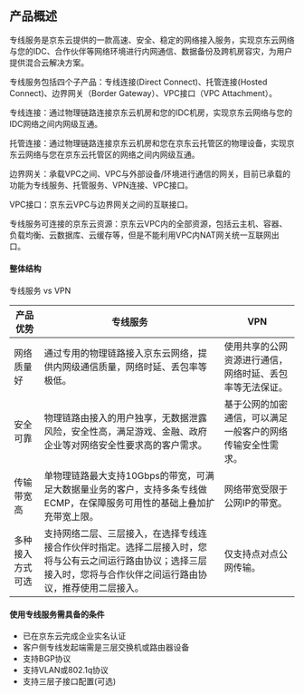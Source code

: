 ## **产品概述**

专线服务是京东云提供的一款高速、安全、稳定的网络接入服务，实现京东云网络与您的IDC、合作伙伴等网络环境进行内网通信、数据备份及跨机房容灾，为用户提供混合云解决方案。



专线服务包括四个子产品：专线连接(Direct Connect)、托管连接(Hosted Connect)、边界网关（Border Gateway）、VPC接口（VPC Attachment）。



  专线连接：通过物理链路连接京东云机房和您的IDC机房，实现京东云网络与您的IDC网络之间内网级互通。

  托管连接：通过物理链路连接京东云机房和您在京东云托管区的物理设备，实现京东云网络与您在京东云托管区的网络之间内网级互通。

  边界网关：承载VPC之间、VPC与外部设备/环境进行通信的网关，目前已承载的功能为专线服务、托管服务、VPN连接、VPC接口。

  VPC接口：京东云VPC与边界网关之间的互联接口。

专线服务可连接的京东云资源：京东云VPC内的全部资源，包括云主机、容器、负载均衡、云数据库、云缓存等，但是不能利用VPC内NAT网关统一互联网出口。



#### **整体结构**

专线服务 vs VPN

| **产品优势**     | **专线服务**                                                 | **VPN**                                                    |
| ---------------- | ------------------------------------------------------------ | ---------------------------------------------------------- |
| 网络质量好       | 通过专用的物理链路接入京东云网络，提供内网级通信质量，网络时延、丢包率等极低。 | 使用共享的公网资源进行通信，网络时延、丢包率等无法保证。   |
| 安全可靠         | 物理链路由接入的用户独享，无数据泄露风险，安全性高，满足游戏、金融、政府企业等对网络安全性要求高的客户需求。 | 基于公网的加密通信，可以满足一般客户的网络传输安全性需求。 |
| 传输带宽高       | 单物理链路最大支持10Gbps的带宽，可满足大数据量业务的客户，支持多条专线做ECMP，在保障服务可用性的基础上叠加扩充带宽上限。 | 网络带宽受限于公网IP的带宽。                               |
| 多种接入方式可选 | 支持网络二层、三层接入，在选择专线连接合作伙伴时指定。选择二层接入时，您将与公有云之间运行路由协议；选择三层接入时，您将与合作伙伴之间运行路由协议，推荐使用二层接入。 | 仅支持点对点公网传输。                                     |



#### **使用专线服务需具备的条件**

- 已在京东云完成企业实名认证
- 客户侧专线发起端需是三层交换机或路由器设备
- 支持BGP协议
- 支持VLAN或802.1q协议
- 支持三层子接口配置(可选)

